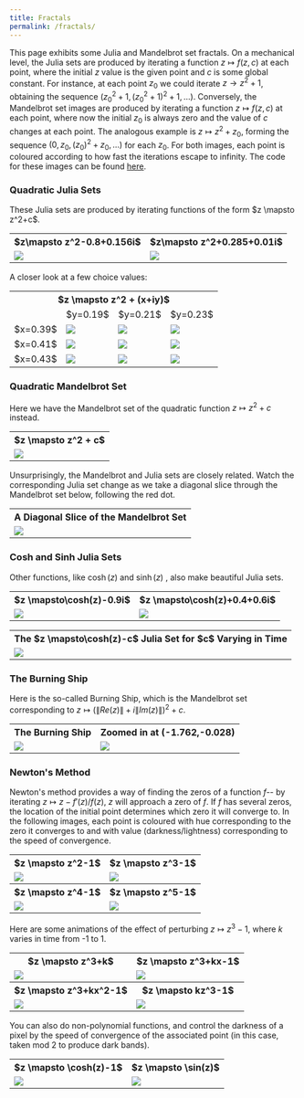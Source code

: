 ```yaml
---
title: Fractals
permalink: /fractals/
---
```


This page exhibits some Julia and Mandelbrot set fractals. 
On a mechanical level, the Julia sets are produced by iterating a function $z \mapsto f(z,c)$ at each point, 
where the initial $z$ value is the given point and $c$ is some global constant. For instance, at each point $z_0$ we could iterate $z \to z^2+1$, 
obtaining the sequence $(z_0^2+1,(z_0^2+1)^2+1,\ldots)$.
Conversely, the Mandelbrot set images are produced by iterating a function $z \mapsto f(z,c)$ at each point, 
where now the initial $z_0$ is always zero and the value of $c$ changes at each point. The analogous example is $z \mapsto z^2+z_0$, forming the sequence $(0,z_0,(z_0)^2+z_0,\ldots)$ for each $z_0$.
For both images, each point is coloured according to how fast the iterations escape to infinity. The code for these images can be found <a href='https://github.com/ibeach/ibeach.github.io/tree/master/code/fractals'>here</a>.

<h3>Quadratic Julia Sets</h3>
These Julia sets are produced by iterating functions of the form $z \mapsto z^2+c$.

<table>
<tr> 
	<th>$z\mapsto z^2-0.8+0.156i$</th>
	<th>$z\mapsto z^2+0.285+0.01i$</th>
</tr>
<tr>
	<td><img src="\images\fractals\z2−0.8+0.156i.png"></td>
	<td><img src="\images\fractals\z2+0.285+0.01i.png"></td>
</tr>
</table>

A closer look at a few choice values:

<table>
<tr> 
	<th colspan="7">$z \mapsto z^2 + (x+iy)$</th>
</tr>
<tr> 
	<td></td>
	<td>$y=0.19$</td>
	<td>$y=0.21$</td>
	<td>$y=0.23$</td>
</tr>
<tr> 
	<td>$x=0.39$</td>
	<td><img src="\images\fractals\constant_table\z2+0.39+0.19i.png"></td>
	<td><img src="\images\fractals\constant_table\z2+0.39+0.21i.png"></td>
	<td><img src="\images\fractals\constant_table\z2+0.39+0.23i.png"></td>
</tr>
<tr> 
	<td>$x=0.41$</td>
	<td><img src="\images\fractals\constant_table\z2+0.41+0.19i.png"></td>
	<td><img src="\images\fractals\constant_table\z2+0.41+0.21i.png"></td>
	<td><img src="\images\fractals\constant_table\z2+0.41+0.23i.png"></td>
</tr>
<tr> 
	<td>$x=0.43$</td>
	<td><img src="\images\fractals\constant_table\z2+0.43+0.19i.png"></td>
	<td><img src="\images\fractals\constant_table\z2+0.43+0.21i.png"></td>
	<td><img src="\images\fractals\constant_table\z2+0.43+0.23i.png"></td>
</tr>
</table>

<h3>Quadratic Mandelbrot Set</h3>

Here we have the Mandelbrot set of the quadratic function $z \mapsto z^2 + c$ instead.

<table>
<tr> 
	<th>$z \mapsto z^2 + c$</th>
</tr>
<tr>
	<td><img src="\images\fractals\mandelbrot.png"></td>
</tr>
</table>

Unsurprisingly, the Mandelbrot and Julia sets are closely related. Watch the corresponding Julia set change as we take a diagonal slice through the Mandelbrot set below, following the red dot.

<table>
<tr> 
	<th>A Diagonal Slice of the Mandelbrot Set</th>
</tr>
<tr>
	<td><img src="\images\fractals\julia_mandelbrot_comp.gif"></td>
</tr>
</table>

<h3>Cosh and Sinh Julia Sets</h3>

Other functions, like $\cosh(z)$ and $\sinh(z)$ , also make beautiful Julia sets.

<table>
	<tr>
		<th>$z \mapsto\cosh(z)-0.9i$</th>
		<th>$z \mapsto\cosh(z)+0.4+0.6i$</th>
	</tr>
	<tr> 
		<td><img src="\images\fractals\cosh(z)-0.9i.png"></td>
		<td><img src="\images\fractals\cosh(z)+0.4+0.6i.png"></td>
	</tr>
</table>

<table>
	<tr>
		<th> The $z \mapsto\cosh(z)-c$ Julia Set for $c$ Varying in Time</th>
	</tr>
	<tr> 
		<td><img src="\images\fractals\cosh(z)_0_in_params.gif"></td>
	</tr>
</table>

<h3>The Burning Ship</h3>

Here is the so-called Burning Ship, which is the Mandelbrot set corresponding to $z \mapsto (\|Re(z)\|+i\|Im(z)\|)^2+c$.

<table>
<tr>
	<th>The Burning Ship</th>
	<th> Zoomed in at (-1.762,-0.028)</th>
</tr>
<tr> 
	<td><img src="\images\fractals\burning_ship.png"></td>
	<td><img src="\images\fractals\burning_ship_zoom.png"></td>
</tr>
</table>

<h3>Newton's Method</h3>

Newton's method provides a way of finding the zeros of a function $f$-- by iterating $z \mapsto z - f'(z)/f(z)$, $z$ will approach a zero of $f$. 
If $f$ has several zeros, the location of the initial point determines which zero it will converge to. 
In the following images, each point is coloured with hue corresponding to the zero it converges to and with value (darkness/lightness) corresponding to the speed of convergence.

<table>
	<tr>
		<th>$z \mapsto z^2-1$</th>
		<th>$z \mapsto z^3-1$</th>
	</tr>
	<tr>
		<td><img src="\images\fractals\newton_1_0_-1.png"></td>
		<td><img src="\images\fractals\newton_1_0_0_-1.png"></td>
	</tr>
	<tr>
		<th>$z \mapsto z^4-1$</th>
		<th>$z \mapsto z^5-1$</th>
	</tr>
	<tr>
		<td><img src="\images\fractals\newton_1_0_0_0_-1.png"></td>
		<td><img src="\images\fractals\newton_1_0_0_0_0_-1.png"></td>
	</tr>
</table>

Here are some animations of the effect of perturbing $z \mapsto z^3-1$, where $k$ varies in time from -1 to 1.
<table>
	<tr>
		<th>$z \mapsto z^3+k$</th>
		<th>$z \mapsto z^3+kx-1$</th>
	</tr>
	<tr>
		<td><img src="\images\fractals\newton_order_three_constant_term_video.gif"></td>
		<td><img src="\images\fractals\newton_order_three_linear_term_video.gif"></td>
	</tr>
	<tr>
		<th>$z \mapsto z^3+kx^2-1$</th>
		<th>$z \mapsto kz^3-1$</th>
	</tr>
	<tr>
		<td><img src="\images\fractals\newton_order_three_quadratic_term_video.gif"></td>
		<td><img src="\images\fractals\newton_order_three_cubic_term_video.gif"></td>
	</tr>
</table>

You can also do non-polynomial functions, and control the darkness of a pixel by the speed of convergence of the associated point (in this case, taken mod 2 to produce dark bands).

<table>
	<tr>
		<th>$z \mapsto \cosh(z)-1$</th>
		<th>$z \mapsto \sin(z)$</th>
	</tr>
	<tr>
		<td><img src="\images\fractals\newton_cubic_method_speed_cosh-1.png"></td>
		<td><img src="\images\fractals\newton_cubic_method_speed_sine.png"></td>
	</tr>
</table>